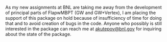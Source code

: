 As my new assignments at BNL are taking me away from the development of principal parts of FlapwMBPT (GW and GW+Vertex),
I am placing the support of this package on hold because of insufficiency of time for doing that and to avoid creation of bugs in the code.
Anyone who possibly is still interested in the package can reach me at akutepov@bnl.gov for inquiring about the state of the package.
